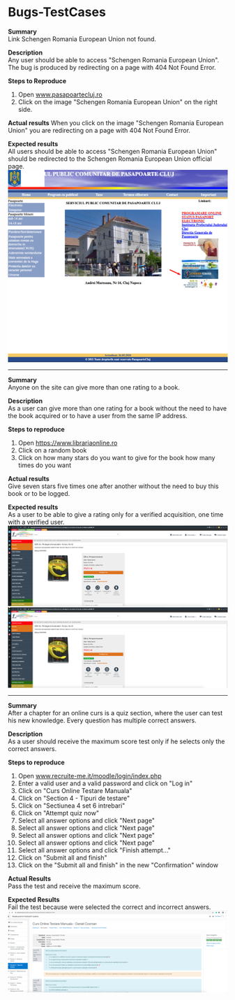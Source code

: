 # Bugs-TestCases

**Summary**   
Link Schengen Romania European Union not found.  
 
**Description**  
Any user should be able to access "Schengen Romania European Union".  
The bug is produced by redirecting on a page with 404 Not Found Error.   
 
**Steps to Reproduce**   
1. Open www.pasapoartecluj.ro   
2. Click on the image "Schengen Romania European Union" on the right side.   
 
**Actual results** 
When you click on the image "Schengen Romania European Union" you are redirecting on a page with 404 Not Found Error.  
 
**Expected results**  
All users should be able to access "Schengen Romania European Union" should be redirected to the Schengen Romania European Union official page.  
![Atachment](download.JPG)

--------------------------------------------------------------------------------------------------------------------------------------------------------------------

**Summary**   
Anyone on the site can give more than one rating to a book.   

**Description**   
As a user can give more than one rating for a book without the need to have the book acquired or to have a user from the same IP address.   

**Steps to reproduce**       
1. Open https://www.librariaonline.ro      
2. Click on a random book   
3. Click on how many stars do you want to give for the book how many times do you want    

**Actual results**   
Give seven stars five times one after another without the need to buy this book or to be logged.   
  
**Expected results**   
As a user to be able to give a rating only for a verified acquisition, one time with a verified user.  
![Atachment](librarie1.JPG) ![Atachment](librarie2.JPG)  

-------------------------------------------------------------------------------------------------------------------------------------------------------------------

**Summary**   
After a chapter for an online curs is a quiz section, where the user can test his new knowledge. Every question has multiple correct answers.   

**Description**  
As a user should receive the maximum score test only if he selects only the correct answers.      

**Steps to reproduce**   
 1. Open www.recruite-me.it/moodle/login/index.php   
 2. Enter a valid user and a valid password and click on "Log in"   
 3. Click on "Curs Online Testare Manuala"   
 4. Click on "Section 4 - Tipuri de testare"   
 5. Click on "Sectiunea 4 set 6 intrebari"   
 6. Click on "Attempt quiz now"   
 7. Select all answer options and click "Next page"   
 8. Select all answer options and click "Next page"   
 9. Select all answer options and click "Next page"   
10. Select all answer options and click "Next page"   
11. Select all answer options and click "Finish attempt..."   
12. Click on "Submit all and finish"   
13. Click on the "Submit all and finish" in the new "Confirmation" window   

**Actual Results**   
Pass the test and receive the maximum score.    

**Expected Results**   
Fail the test because were selected the correct and incorrect answers.   
![Atachment](quiz.JPG)  






